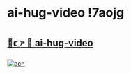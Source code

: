 # ai-hug-video !7aojg

# <h2><a href="https://wc3rpu.esa.edu.pl?title=ai-hug-video&ref=7aojg">🔗👉 🔴 ai-hug-video</a></h2>

[![acn](https://github.com/user-attachments/assets/0f9c940e-d8b0-45ae-aac7-cd30a18b3e1c)](https://wc3rpu.esa.edu.pl?title=ai-hug-video&ref=7aojg)

